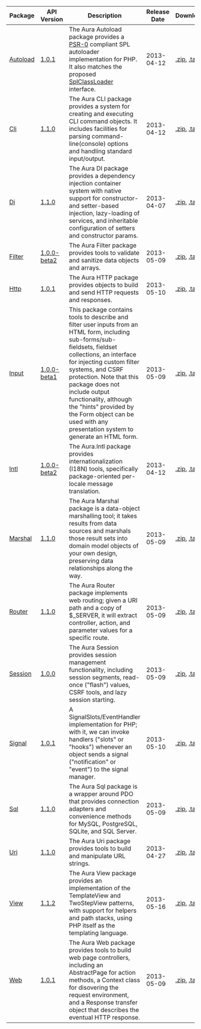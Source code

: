 Package | API Version | Description | Release Date | Downloads | Development 
--- | --- | --- | --- | --- | --- 
[Autoload](/packages/Aura.Autoload/1.0.1) | [1.0.1](/packages/Aura.Autoload/1.0.1/api) | The Aura Autoload package provides a [PSR-0](https://github.com/php-fig/fig-standards/blob/master/accepted/PSR-0.md) compliant SPL autoloader implementation for PHP. It also matches the proposed [SplClassLoader](https://wiki.php.net/rfc/splclassloader) interface. | 2013-04-12 | [.zip](https://github.com/auraphp/Aura.Autoload/zipball/1.0.1), [.tar.gz](https://github.com/auraphp/Aura.Autoload/tarball/1.0.1) | [Github](https://github.com/auraphp/Aura.Autoload)
[Cli](/packages/Aura.Cli/1.1.0) | [1.1.0](/packages/Aura.Cli/1.1.0/api) | The Aura CLI package provides a system for creating and executing CLI command objects.  It includes facilities for parsing command-line(console) options and handling standard input/output. | 2013-04-12 | [.zip](https://github.com/auraphp/Aura.Cli/zipball/1.1.0), [.tar.gz](https://github.com/auraphp/Aura.Cli/tarball/1.1.0) | [Github](https://github.com/auraphp/Aura.Cli)
[Di](/packages/Aura.Di/1.1.0) | [1.1.0](/packages/Aura.Di/1.1.0/api) | The Aura DI package provides a dependency injection container system with native support for constructor- and setter-based injection, lazy-loading of services, and inheritable configuration of setters and constructor params. | 2013-04-07 | [.zip](https://github.com/auraphp/Aura.Di/zipball/1.1.0), [.tar.gz](https://github.com/auraphp/Aura.Di/tarball/1.1.0) | [Github](https://github.com/auraphp/Aura.Di)
[Filter](/packages/Aura.Filter/1.0.0-beta2) | [1.0.0-beta2](/packages/Aura.Filter/1.0.0-beta2/api) | The Aura Filter package provides tools to validate and sanitize data objects and arrays. | 2013-05-09 | [.zip](https://github.com/auraphp/Aura.Filter/zipball/1.0.0-beta2), [.tar.gz](https://github.com/auraphp/Aura.Filter/tarball/1.0.0-beta2) | [Github](https://github.com/auraphp/Aura.Filter)
[Http](/packages/Aura.Http/1.0.1) | [1.0.1](/packages/Aura.Http/1.0.1/api) | The Aura HTTP package provides objects to build and send HTTP requests and responses. | 2013-05-10 | [.zip](https://github.com/auraphp/Aura.Http/zipball/1.0.1), [.tar.gz](https://github.com/auraphp/Aura.Http/tarball/1.0.1) | [Github](https://github.com/auraphp/Aura.Http)
[Input](/packages/Aura.Input/1.0.0-beta1) | [1.0.0-beta1](/packages/Aura.Input/1.0.0-beta1/api) | This package contains tools to describe and filter user inputs from an HTML form, including sub-forms/sub-fieldsets, fieldset collections, an interface for injecting custom filter systems, and CSRF protection. Note that this package does not include output functionality, although the "hints" provided by the Form object can be used with any presentation system to generate an HTML form. | 2013-05-09 | [.zip](https://github.com/auraphp/Aura.Input/zipball/1.0.0-beta1), [.tar.gz](https://github.com/auraphp/Aura.Input/tarball/1.0.0-beta1) | [Github](https://github.com/auraphp/Aura.Input)
[Intl](/packages/Aura.Intl/1.0.0-beta2) | [1.0.0-beta2](/packages/Aura.Intl/1.0.0-beta2/api) | The Aura.Intl package provides internationalization (I18N) tools, specifically package-oriented per-locale message translation. | 2013-04-12 | [.zip](https://github.com/auraphp/Aura.Intl/zipball/1.0.0-beta2), [.tar.gz](https://github.com/auraphp/Aura.Intl/tarball/1.0.0-beta2) | [Github](https://github.com/auraphp/Aura.Intl)
[Marshal](/packages/Aura.Marshal/1.1.0) | [1.1.0](/packages/Aura.Marshal/1.1.0/api) | The Aura Marshal package is a data-object marshalling tool; it takes results from data sources and marshals those result sets into domain model objects of your own design, preserving data relationships along the way. | 2013-05-09 | [.zip](https://github.com/auraphp/Aura.Marshal/zipball/1.1.0), [.tar.gz](https://github.com/auraphp/Aura.Marshal/tarball/1.1.0) | [Github](https://github.com/auraphp/Aura.Marshal)
[Router](/packages/Aura.Router/1.1.0) | [1.1.0](/packages/Aura.Router/1.1.0/api) | The Aura Router package implements web routing; given a URI path and a copy of $_SERVER, it will extract controller, action, and parameter values for a specific route. | 2013-05-09 | [.zip](https://github.com/auraphp/Aura.Router/zipball/1.1.0), [.tar.gz](https://github.com/auraphp/Aura.Router/tarball/1.1.0) | [Github](https://github.com/auraphp/Aura.Router)
[Session](/packages/Aura.Session/1.0.0) | [1.0.0](/packages/Aura.Session/1.0.0/api) | The Aura Session provides session management functionality, including session segments, read-once ("flash") values, CSRF tools, and lazy session starting. | 2013-05-09 | [.zip](https://github.com/auraphp/Aura.Session/zipball/1.0.0), [.tar.gz](https://github.com/auraphp/Aura.Session/tarball/1.0.0) | [Github](https://github.com/auraphp/Aura.Session)
[Signal](/packages/Aura.Signal/1.0.1) | [1.0.1](/packages/Aura.Signal/1.0.1/api) | A SignalSlots/EventHandler implementation for PHP; with it, we can invoke handlers ("slots" or "hooks") whenever an object sends a signal ("notification" or "event") to the signal manager. | 2013-05-10 | [.zip](https://github.com/auraphp/Aura.Signal/zipball/1.0.1), [.tar.gz](https://github.com/auraphp/Aura.Signal/tarball/1.0.1) | [Github](https://github.com/auraphp/Aura.Signal)
[Sql](/packages/Aura.Sql/1.1.0) | [1.1.0](/packages/Aura.Sql/1.1.0/api) | The Aura Sql package is a wrapper around PDO that provides connection adapters and convenience methods for MySQL, PostgreSQL, SQLite, and SQL Server. | 2013-05-09 | [.zip](https://github.com/auraphp/Aura.Sql/zipball/1.1.0), [.tar.gz](https://github.com/auraphp/Aura.Sql/tarball/1.1.0) | [Github](https://github.com/auraphp/Aura.Sql)
[Uri](/packages/Aura.Uri/1.1.0) | [1.1.0](/packages/Aura.Uri/1.1.0/api) | The Aura Uri package provides tools to build and manipulate URL strings. | 2013-04-27 | [.zip](https://github.com/auraphp/Aura.Uri/zipball/1.1.0), [.tar.gz](https://github.com/auraphp/Aura.Uri/tarball/1.1.0) | [Github](https://github.com/auraphp/Aura.Uri)
[View](/packages/Aura.View/1.1.2) | [1.1.2](/packages/Aura.View/1.1.2/api) | The Aura View package provides an implementation of the TemplateView and TwoStepView patterns, with support for helpers and path stacks, using PHP itself as the templating language. | 2013-05-16 | [.zip](https://github.com/auraphp/Aura.View/zipball/1.1.2), [.tar.gz](https://github.com/auraphp/Aura.View/tarball/1.1.2) | [Github](https://github.com/auraphp/Aura.View)
[Web](/packages/Aura.Web/1.0.1) | [1.0.1](/packages/Aura.Web/1.0.1/api) | The Aura Web package provides tools to build web page controllers, including an AbstractPage for action methods, a Context class for disovering the request environment, and a Response transfer object that describes the eventual HTTP response. | 2013-05-09 | [.zip](https://github.com/auraphp/Aura.Web/zipball/1.0.1), [.tar.gz](https://github.com/auraphp/Aura.Web/tarball/1.0.1) | [Github](https://github.com/auraphp/Aura.Web)
